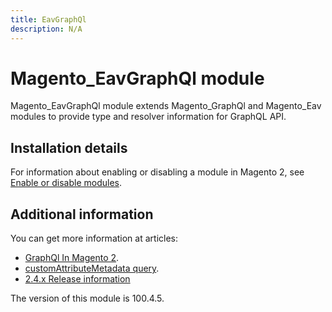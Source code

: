 ```yaml
---
title: EavGraphQl
description: N/A
---
```


# Magento_EavGraphQl module

Magento_EavGraphQl module extends Magento_GraphQl and Magento_Eav modules to provide type and resolver information for GraphQL API.

## Installation details

For information about enabling or disabling a module in Magento 2, see [Enable or disable modules](https://experienceleague.adobe.com/en/docs/commerce-operations/installation-guide/tutorials/manage-modules).

## Additional information

You can get more information at articles:

- [GraphQl In Magento 2](https://developer.adobe.com/commerce/webapi/graphql/).
- [customAttributeMetadata query](https://developer.adobe.com/commerce/webapi/graphql/schema/attributes/queries/custom-attribute-metadata/).
- [2.4.x Release information](https://experienceleague.adobe.com/en/docs/commerce-operations/release/notes/overview)

<InlineAlert slots="text" />
The version of this module is 100.4.5.

